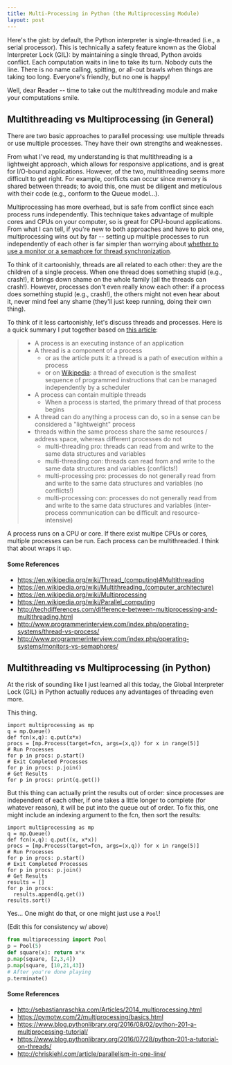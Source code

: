 ```yaml
---
title: Multi-Processing in Python (the Multiprocessing Module)
layout: post
---
```


Here's the gist: by default, the Python interpreter is single-threaded (i.e., a serial processor). This is
technically a safety feature known as the Global Interpreter Lock (GIL): by maintaining
a single thread, Python avoids conflict.  Each computation waits in line to take its turn.  Nobody cuts
the line. There is no name calling, spitting, or all-out brawls when things are taking too long. Everyone's friendly, 
but no one is happy!

Well, dear Reader -- time to take out the multithreading module and make your computations smile.  

## Multithreading vs Multiprocessing (in General)
There are two basic approaches to parallel processing: use multiple threads or use multiple 
processes.  They have their own strengths and weaknesses.

From what I've read, my understanding is that multithreading is a lightweight approach, which allows
for responsive applications, and is great for I/O-bound applications.  However, of the two, multithreading seems 
more difficult to get right. For example, conflicts can occur since memory is shared
between threads; to avoid this, one must be diligent and meticulous with their code (e.g., conform to the
Queue model...).   

Multiprocessing has more overhead, but is safe from conflict since each process runs independently.  This
technique takes advantage of multiple cores and CPUs on your computer, so is great for CPU-bound
applications.  From what I can tell, if you're new to both approaches and have to pick one, multiprocessing wins 
out by far -- setting up multiple processes to run independently of each other is far simpler than worrying
about 
[whether to use a monitor or a semaphore for thread synchronization](http://www.programmerinterview.com/index.php/operating-systems/monitors-vs-semaphores/).

To think of it cartoonishly, threads are all related to each other: they are the children of a single 
process.  When one thread does something stupid (e.g., crash!), it brings down shame on the whole family
(all the threads can crash!).  However, processes don't even really know each other: if a process does something
stupid (e.g., crash!), the others might not even hear about it, never mind feel any shame (they'll just keep running,
doing their own thing).

To think of it less cartoonishly, let's discuss threads and processes.  Here is a quick summary I put together
based on [this article](http://www.programmerinterview.com/index.php/operating-systems/thread-vs-process/):
> * A process is an executing instance of an application
> * A thread is a component of a process
>   - or as the article puts it: a thread is a path of execution within a process
>   - or on [Wikipedia](https://en.wikipedia.org/wiki/Thread_(computing)): a thread of execution is the smallest sequence of programmed instructions that can be managed independently by a scheduler
> * A process can contain multiple threads
>   - When a process is started, the primary thread of that process begins
> * A thread can do anything a process can do, so in a sense can be considered a "lightweight" process
> * threads within the same process share the same resources / address space, whereas different processes do not
>   - multi-threading pro: threads can read from and write to the same data structures and variables
>   - multi-threading con: threads can read from and write to the same data structures and variables (conflicts!)
>   - multi-processing pro: processes do not generally read from and write to the same data structures and variables (no conflicts!)
>   - multi-processing con: processes do not generally read from and write to the same data structures and variables (inter-process communication can be difficult and resource-intensive)

A process runs on a CPU or core. If there exist multipe CPUs or cores, multiple processes can be run.  Each process
can be multithreaded.  I think that about wraps it up.

#### Some References
* https://en.wikipedia.org/wiki/Thread_(computing)#Multithreading
* https://en.wikipedia.org/wiki/Multithreading_(computer_architecture)
* https://en.wikipedia.org/wiki/Multiprocessing
* https://en.wikipedia.org/wiki/Parallel_computing
* http://techdifferences.com/difference-between-multiprocessing-and-multithreading.html
* http://www.programmerinterview.com/index.php/operating-systems/thread-vs-process/
* http://www.programmerinterview.com/index.php/operating-systems/monitors-vs-semaphores/


## Multithreading vs Multiprocessing (in Python)
At the risk of sounding like I just learned all this today, the Global Interpreter Lock (GIL) in Python actually 
reduces any advantages of threading even more.  



This thing.
```
import multiprocessing as mp
q = mp.Queue()
def fcn(x,q): q.put(x*x)
procs = [mp.Process(target=fcn, args=(x,q)) for x in range(5)]
# Run Processes
for p in procs: p.start()
# Exit Completed Processes
for p in procs: p.join()
# Get Results
for p in procs: print(q.get())
```

But this thing can actually print the results out of order: since processes are independent of each other,
if one takes a little longer to complete (for whatever reason), it will be put into the queue out of order. To fix
this, one might include an indexing argument to the fcn, then sort the results:

```
import multiprocessing as mp
q = mp.Queue()
def fcn(x,q): q.put((x, x*x))
procs = [mp.Process(target=fcn, args=(x,q)) for x in range(5)]
# Run Processes
for p in procs: p.start()
# Exit Completed Processes
for p in procs: p.join()
# Get Results
results = []
for p in procs: 
  results.append(q.get())
results.sort()
```

Yes... One might do that, or one might just use a `Pool`!

(Edit this for consistency w/ above)
```python
from multiprocessing import Pool
p = Pool(5)
def square(x): return x*x
p.map(square, [2,3,4])
p.map(square, [10,21,43])
# After you're done playing
p.terminate()
```

#### Some References
* http://sebastianraschka.com/Articles/2014_multiprocessing.html
* https://pymotw.com/2/multiprocessing/basics.html
* https://www.blog.pythonlibrary.org/2016/08/02/python-201-a-multiprocessing-tutorial/
* https://www.blog.pythonlibrary.org/2016/07/28/python-201-a-tutorial-on-threads/
* http://chriskiehl.com/article/parallelism-in-one-line/

